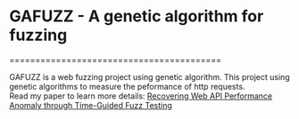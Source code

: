 # GAFUZZ - A genetic algorithm for fuzzing
=========================================

GAFUZZ is a web fuzzing project using genetic algorithm. This project using genetic algorithms to measure the peformance of http requests.
<br/>
Read my paper to learn more details: [Recovering Web API Performance Anomaly through Time-Guided Fuzz Testing](https://github.com/huanginch/GAFuzz/blob/master/Recovering%20Web%20API%20Performance%20Anomaly%20through%20Time-Guided%20Fuzz%20Testing%20v0.3.pdf)
